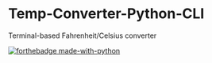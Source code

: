 # Temp-Converter-Python-CLI
Terminal-based Fahrenheit/Celsius converter

[![forthebadge made-with-python](http://ForTheBadge.com/images/badges/made-with-python.svg)](https://www.python.org/)
